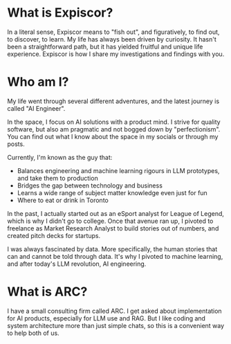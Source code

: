 # What is Expiscor?
In a literal sense, Expiscor means to "fish out", and figuratively, to find out, to discover, to learn. My life has always been driven by curiosity. It hasn't been a straightforward path, but it has yielded fruitful and unique life experience. Expiscor is how I share my investigations and findings with you.

# Who am I?
My life went through several different adventures, and the latest journey is called "AI Engineer".

In the space, I focus on AI solutions with a product mind. I strive for quality software, but also am pragmatic and not bogged down by "perfectionism". You can find out what I know about the space in my socials or through my posts.

Currently, I'm known as the guy that:
- Balances engineering and machine learning rigours in LLM prototypes, and take them to production
- Bridges the gap between technology and business
- Learns a wide range of subject matter knowledge even just for fun
- Where to eat or drink in Toronto

In the past, I actually started out as an eSport analyst for League of Legend, which is why I didn't go to college. Once that avenue ran up, I pivoted to freelance as Market Research Analyst to build stories out of numbers, and created pitch decks for startups. 

I was always fascinated by data. More specifically, the human stories that can and cannot be told through data. It's why I pivoted to machine learning, and after today's LLM revolution, AI engineering.

# What is ARC?
I have a small consulting firm called ARC. I get asked about implementation for AI products, especially for LLM use and RAG. But I like coding and system architecture more than just simple chats, so this is a convenient way to help both of us.
